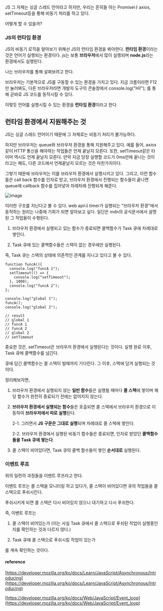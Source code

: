 JS 그 자체는 싱글 스레드 언어라고 하지만, 우리는 흔히들 아는 Promise나 axios, setTimeout등을 통해 비동기 처리를 하고 있다.

어떻게 할 수 있을까?

### JS의 런타임 환경

JS의 비동기 로직을 알아보기 위해선 JS의 런타임 환경을 봐야한다. **런타임 환경**이라는 것은 언어가 실행되는 환경이다. js는 보통 **브라우저**에서 많이 실행되며 **node.js**라는 환경에서도 실행된다.

나는 브라우저를 통해 살펴보려고 한다.

브라우저는 기본적으로 JS를 구동할 수 있는 환경을 가지고 있다. 지금 크롬이라면 F12만 눌러봐도, 다른 브라우저라면 개발자 도구의 콘솔창에서 console.log("Hi!"); 를 통해 곧바로 JS 코드를 동작시킬 수 있다.

이렇듯 언어를 실행시킬 수 있는 환경을 **런타임 환경**이라고 한다.

## 런타임 환경에서 지원해주는 것

JS는 싱글 스레드 언어이기 때문에 그 자체로는 비동기 처리가 불가능하다.

하지만 브라우저는 queue와 브라우저 환경을 통해 지원해주고 있다. 예를 들어, axios 같이 HTTP 통신을 해야하는 작업들은 언제 끝날지 모른다. 또한, setTimeout같은 타이머 역시도 언제 끝날지 모른다. 만약 지금 당장 실행할 코드가 0ms만에 끝나는 것이라고는 해도, 다른 코드에서 언제끝날지 모르는 것은 마찬가지이다.

그렇기 때문에 브라우저는 이를 브라우저 환경에서 실행시키고 있다. 그리고, 이런 함수들은 call back 함수를 인자로 받고, 브라우저 환경에서 진행되는 함수들이 끝나면 queue에 callback 함수를 집어넣어 차례차례 진행되게 해준다.

![image](https://github.com/vinitus/TIL/assets/97886013/503afe11-b908-4264-ab2e-f22ec85493b7)

이러한 구조를 지닌다고 볼 수 있다. web api나 timer가 실행되는 "브라우저 환경"에서 동작하는 원리는 나중에 기회가 되면 알아보고 싶다. 일단은 mdn의 공식문서에서 설명된 그 작업들이 수행된다.

1. 브라우저 환경에서 실행되고 있는 함수가 종료되면 콜백함수가 Task 큐에 차례대로 쌓인다.

2. Task 큐에 있는 콜백함수들은 스택이 없는 경우에만 실행된다.

즉, Task 큐는 스택의 상태에 의존적인 관계를 지니고 있다고 볼 수 있다.

```
function funcA(){
  console.log("funcA 1");
  setTimeout(() => {
    console.log("setTimeout");
  }, 1000);
  console.log("funcA 2");
};

console.log("global 1");
funcA();
console.log("global 2");

// result
// global 1
// funcA 1
// funcA 2
// global 2
// setTimeout
```

중요한 것은, setTimeout은 브라우저 환경에서 실행된다는 것이다. 실행 완료 이후, Task 큐에 콜백함수를 넘긴다.

큐에 담긴 콜백함수는 콜 스택이 빌때까지 기다린다. 그 이후, 스택에 담겨 실행되는 것이다.

정리해보자면,

1. 브라우저 환경에서 실행되지 않는 **일반 함수**들은 실행될 때마다 **콜 스택**에 쌓이며 해당 함수가 완전히 종료되기 전에는 없어지지 않는다.

2. **브라우저 환경에서 실행되는 함수**들은 호출되면 콜 스택에서 브라우저 환경으로 이동하여 **브라우저에서 따로 실행**된다.

   2-1. 그러면서 **JS 구문은 그대로 실행**되며 차례대로 콜 스택에 쌓인다.

   2-2. 브라우저 환경에서 실행된 비동기 함수들은 종료되면, 인자로 받았던 **콜백함수들을 Task 큐에 쌓는다**.

3. 콜 스택이 비어있다면, Task 큐의 콜백 함수들이 쌓인 **순서대로** 실행된다.

### 이벤트 루프

위의 일련의 과정들을 이벤트 루프라고 한다.

이벤트 루프는 콜 스택을 모니터링 하고 있다가, 콜 스택이 비어있다면 큐의 작업들을 콜 스택으로 푸쉬시킨다.

푸쉬시키게 되면 콜 스택은 다시 비어있지 않으니 대기하고 다시 푸쉬한다.

즉, 이벤트 루프는

1. 콜 스택이 비어있는가 (이는 사실 Task 큐에서 콜 스택으로 푸쉬된 작업이 실행중인지를 확인하는 것과 다르지 않다.)

2. Task 큐에 콜 스택으로 푸쉬시킬 작업이 있는가

를 계속 확인하는 것이다.

#### **reference**

[https://developer.mozilla.org/ko/docs/Learn/JavaScript/Asynchronous/Introducing](https://developer.mozilla.org/ko/docs/Learn/JavaScript/Asynchronous/Introducing)

[https://developer.mozilla.org/ko/docs/Web/JavaScript/Event_loop](https://developer.mozilla.org/ko/docs/Web/JavaScript/Event_loop)
